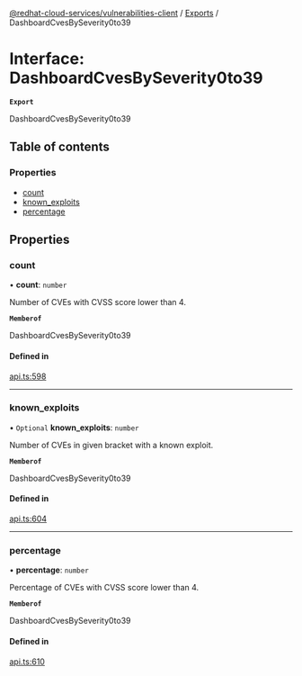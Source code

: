[@redhat-cloud-services/vulnerabilities-client](../README.md) / [Exports](../modules.md) / DashboardCvesBySeverity0to39

# Interface: DashboardCvesBySeverity0to39

**`Export`**

DashboardCvesBySeverity0to39

## Table of contents

### Properties

- [count](DashboardCvesBySeverity0to39.md#count)
- [known\_exploits](DashboardCvesBySeverity0to39.md#known_exploits)
- [percentage](DashboardCvesBySeverity0to39.md#percentage)

## Properties

### count

• **count**: `number`

Number of CVEs with CVSS score lower than 4.

**`Memberof`**

DashboardCvesBySeverity0to39

#### Defined in

[api.ts:598](https://github.com/RedHatInsights/javascript-clients/blob/main/packages/vulnerabilities/api.ts#L598)

___

### known\_exploits

• `Optional` **known\_exploits**: `number`

Number of CVEs in given bracket with a known exploit.

**`Memberof`**

DashboardCvesBySeverity0to39

#### Defined in

[api.ts:604](https://github.com/RedHatInsights/javascript-clients/blob/main/packages/vulnerabilities/api.ts#L604)

___

### percentage

• **percentage**: `number`

Percentage of CVEs with CVSS score lower than 4.

**`Memberof`**

DashboardCvesBySeverity0to39

#### Defined in

[api.ts:610](https://github.com/RedHatInsights/javascript-clients/blob/main/packages/vulnerabilities/api.ts#L610)
